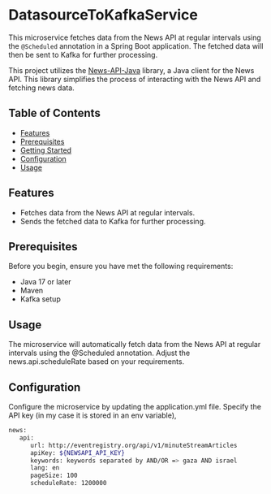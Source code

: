 # DatasourceToKafkaService

This microservice fetches data from the News API at regular intervals using the `@Scheduled` annotation in a Spring Boot application. 
The fetched data will then be sent to Kafka for further processing.

This project utilizes the [News-API-Java](https://github.com/KwabenBerko/News-API-Java) library, a Java client for the News API. This library simplifies the process of interacting with the News API and fetching news data.

## Table of Contents

- [Features](#features)
- [Prerequisites](#prerequisites)
- [Getting Started](#getting-started)
- [Configuration](#configuration)
- [Usage](#usage)

## Features

- Fetches data from the News API at regular intervals.
- Sends the fetched data to Kafka for further processing.

## Prerequisites

Before you begin, ensure you have met the following requirements:

- Java 17 or later
- Maven
- Kafka setup 


## Usage

The microservice will automatically fetch data from the News API at regular intervals using the @Scheduled annotation. Adjust the news.api.scheduleRate based on your requirements.


## Configuration

Configure the microservice by updating the application.yml file. 
Specify the API key (in my case it is stored in an env variable), 
   ```bash   
   news:
      api:
         url: http://eventregistry.org/api/v1/minuteStreamArticles
         apiKey: ${NEWSAPI_API_KEY}
         keywords: keywords separated by AND/OR => gaza AND israel
         lang: en
         pageSize: 100
         scheduleRate: 1200000

